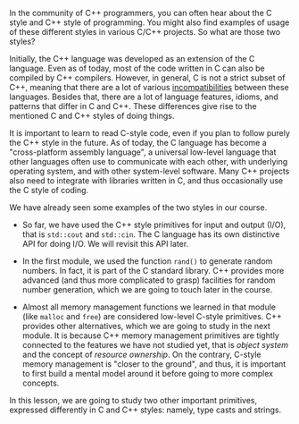 In the community of C++ programmers, you can often hear about the C style and C++ style of programming. 
You might also find examples of usage of these different styles in various C/C++ projects.
So what are those two styles?

Initially, the C++ language was developed as an extension of the C language.
Even as of today, most of the code written in C can also be compiled by C++ compilers.
However, in general, C is not a strict subset of C++, meaning that 
there are a lot of various [incompatibilities](https://en.wikipedia.org/wiki/Compatibility_of_C_and_C%2B%2B) 
between these languages.
Besides that, there are a lot of language features, idioms, and patterns that differ in C and C++.
These differences give rise to the mentioned C and C++ styles of doing things.

It is important to learn to read C-style code, even if you plan to follow purely the C++ style in the future.
As of today, the C language has become a "cross-platform assembly language",
a universal low-level language that other languages often use to communicate
with each other, with underlying operating system, and with other system-level software.
Many C++ projects also need to integrate with libraries written in C,
and thus occasionally use the C style of coding.

We have already seen some examples of the two styles in our course.

- So far, we have used the C++ style primitives for input and output (I/O), 
  that is `std::cout` and `std::cin`.
  The C language has its own distinctive API for doing I/O. 
  We will revisit this API later. 

- In the first module, we used the function `rand()` to generate random numbers. 
  In fact, it is part of the C standard library. C++ provides more advanced
  (and thus more complicated to grasp) facilities for random number generation, 
  which we are going to touch later in the course.

- Almost all memory management functions we learned in that module
  (like `malloc` and `free`) are considered low-level C-style primitives. 
  C++ provides other alternatives, which we are going to study in the next module. 
  It is because C++ memory management primitives are tightly connected to the
  features we have not studied yet, that is _object system_ and the concept of _resource ownership_. 
  On the contrary, C-style memory management is "closer to the ground", 
  and thus, it is important to first build a mental model around it before going to more complex concepts.

In this lesson, we are going to study two other important primitives,
expressed differently in C and C++ styles: namely, type casts and strings.